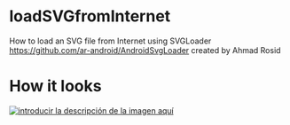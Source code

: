 # loadSVGfromInternet

 How to load an SVG file from Internet using SVGLoader  https://github.com/ar-android/AndroidSvgLoader
 created by Ahmad Rosid


# How it looks

[![introducir la descripción de la imagen aquí][1]][1]


  [1]: https://i.stack.imgur.com/iLQhL.png
